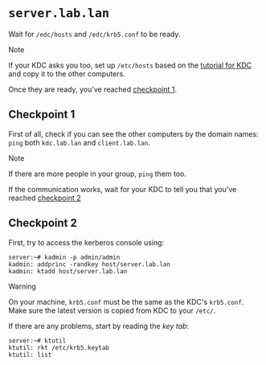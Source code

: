 # `server.lab.lan`

Wait for `/edc/hosts` and `/edc/krb5.conf` to be ready.

> [!NOTE]
> If your KDC asks you too, set up `/etc/hosts` based on the [tutorial for KDC](KDC.md)
and copy it to the other computers.
 
Once they are ready, you've reached [checkpoint 1](#checkpoint-1).

## Checkpoint 1

First of all, check if you can see the other computers by the domain names:
`ping` both `kdc.lab.lan` and `client.lab.lan`.

> [!NOTE]
> If there are more people in your group, `ping` them too. 

If the communication works, wait for your KDC to tell you that you've reached [checkpoint 2](#checkpoint-2) 

## Checkpoint 2

First, try to access the kerberos console using:
```console
server:~# kadmin -p admin/admin
kadmin: addprinc -randkey host/server.lab.lan
kadmin: ktadd host/server.lab.lan
```

> [!WARNING]
> On your machine, `krb5.conf` must be the same as the KDC's `krb5.conf`.
> Make sure the latest version is copied from KDC to your `/etc/`.
 
If there are any problems, start by reading the _key tab_:
```console
server:~# ktutil
ktutil: rkt /etc/krb5.keytab
ktutil: list
```